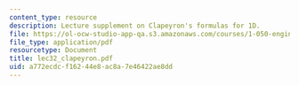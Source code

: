 ```yaml
---
content_type: resource
description: Lecture supplement on Clapeyron's formulas for 1D.
file: https://ol-ocw-studio-app-qa.s3.amazonaws.com/courses/1-050-engineering-mechanics-i-fall-2007/a772ecdcf16244e8ac8a7e46422ae8dd_lec32_clapeyron.pdf
file_type: application/pdf
resourcetype: Document
title: lec32_clapeyron.pdf
uid: a772ecdc-f162-44e8-ac8a-7e46422ae8dd
---
```

